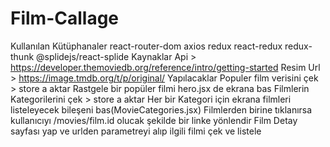 # Film-Callage

Kullanılan Kütüphanaler
react-router-dom
axios
redux
react-redux
redux-thunk
@splidejs/react-splide
Kaynaklar
Api > https://developer.themoviedb.org/reference/intro/getting-started
Resim Url > https://image.tmdb.org/t/p/original/
Yapılacaklar
Populer film verisini çek > store a aktar
Rastgele bir popüler filmi hero.jsx de ekrana bas
Filmlerin Kategorilerini çek > store a aktar
Her bir Kategori için ekrana filmleri listeleyecek bileşeni bas(MovieCategories.jsx)
Filmlerden birine tıklanırsa kullanıcıyı /movies/film.id olucak şekilde bir linke yönlendir
Film Detay sayfası yap ve urlden parametreyi alıp ilgili filmi çek ve listele
